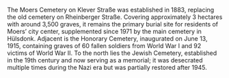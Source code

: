 The Moers Cemetery on Klever Straße was established in 1883, replacing the old cemetery on Rheinberger Straße. Covering approximately 3 hectares with around 3,500 graves, it remains the primary burial site for residents of Moers’ city center, supplemented since 1971 by the main cemetery in Hülsdonk. Adjacent is the Honorary Cemetery, inaugurated on June 13, 1915, containing graves of 60 fallen soldiers from World War I and 92 victims of World War II. To the north lies the Jewish Cemetery, established in the 19th century and now serving as a memorial; it was desecrated multiple times during the Nazi era but was partially restored after 1945.
